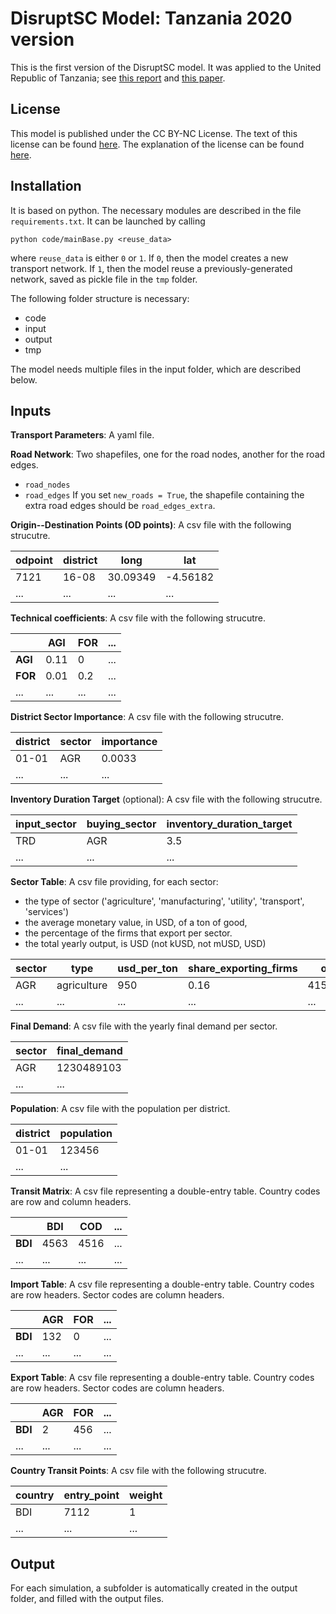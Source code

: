 # DisruptSC Model: Tanzania 2020 version

This is the first version of the DisruptSC model. It was applied to the United Republic of Tanzania; see [this report](https://openknowledge.worldbank.org/handle/10986/31909) and [this paper](https://www.nature.com/articles/s41893-020-00649-4).

## License

This model is published under the CC BY-NC License. The text of this license can be found [here](https://creativecommons.org/licenses/by-nc/4.0/legalcode). The explanation of the license can be found [here](https://creativecommons.org/licenses/by-nc/4.0/deed.en).

## Installation

It is based on python. The necessary modules are described in the file `requirements.txt`.
It can be launched by calling
  
	python code/mainBase.py <reuse_data>
  
where `reuse_data` is either `0` or `1`. If `0`, then the model creates a new transport network. If `1`, then the model reuse a previously-generated network, saved as pickle file in the `tmp` folder.

The following folder structure is necessary:
- code
- input
- output
- tmp

The model needs multiple files in the input folder, which are described below.


## Inputs

**Transport Parameters**: A yaml file.

**Road Network**: Two shapefiles, one for the road nodes, another for the road edges.
- `road_nodes`
- `road_edges`
If you set `new_roads = True`, the shapefile containing the extra road edges should be `road_edges_extra`.

**Origin--Destination Points (OD points)**: A csv file with the following strucutre.

odpoint | district | long | lat
--- | --- | --- | ---
7121 | 16-08 | 30.09349 | -4.56182
... | ... | ... | ...

**Technical coefficients**: A csv file with the following strucutre.

|  | AGI | FOR | ...
--- | --- | --- | --- 
**AGI** | 0.11 | 0 | ...
**FOR** | 0.01 | 0.2 | ...
... | ... | ... | ...

**District Sector Importance**: A csv file with the following strucutre.

district | sector | importance
--- | --- | --- 
01-01 | AGR | 0.0033
... | ... | ...

**Inventory Duration Target** (optional): A csv file with the following strucutre.

input_sector | buying_sector | inventory_duration_target
--- | --- | --- 
TRD | AGR | 3.5
... | ... | ...

**Sector Table**: A csv file providing, for each sector:
- the type of sector ('agriculture', 'manufacturing', 'utility', 'transport', 'services')
- the average monetary value, in USD, of a ton of good, 
- the percentage of the firms that export per sector.
- the total yearly output, is USD (not kUSD, not mUSD, USD)

sector | type | usd_per_ton | share_exporting_firms | output
--- | --- | --- | ---  | --- 
AGR | agriculture | 950 | 0.16 | 415641365
... | ... | ... | ... | ... 

**Final Demand**: A csv file with the yearly final demand per sector.

sector | final_demand
--- | --- 
AGR | 1230489103  
... | ... 

**Population**: A csv file with the population per district.

district | population
--- | --- 
01-01 | 123456  
... | ... 

**Transit Matrix**: A csv file representing a double-entry table. Country codes are row and column headers.

|  | BDI | COD | ...
--- | --- | --- | --- 
**BDI** | 4563 | 4516 | ...
... | ... | ... | ...

**Import Table**: A csv file representing a double-entry table. Country codes are row headers. Sector codes are column headers.

|  | AGR | FOR | ...
--- | --- | --- | --- 
**BDI** | 132 | 0 | ...
... | ... | ... | ...

**Export Table**: A csv file representing a double-entry table. Country codes are row headers. Sector codes are column headers.

|  | AGR | FOR | ...
--- | --- | --- | --- 
**BDI** | 2 | 456 | ...
... | ... | ... | ...

**Country Transit Points**: A csv file with the following strucutre.

country | entry_point | weight
--- | --- | --- 
BDI | 7112 | 1
... | ... | ...


## Output

For each simulation, a subfolder is automatically created in the output folder, and filled with the output files.
